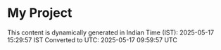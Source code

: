 # My Project

This content is dynamically generated in Indian Time (IST): 2025-05-17 15:29:57 IST
Converted to UTC: 2025-05-17 09:59:57 UTC
